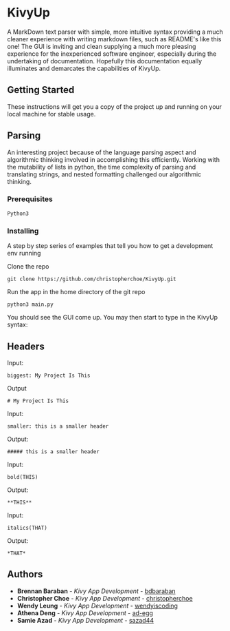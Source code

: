 # KivyUp

A MarkDown text parser with simple, more intuitive syntax providing a much cleaner experience with writing markdown files, such as README's like this one! The GUI is inviting and clean supplying a much more pleasing experience for the inexperienced software engineer, especially during the undertaking of documentation. Hopefully this documentation equally illuminates and demarcates the capabilities of KivyUp.

## Getting Started

These instructions will get you a copy of the project up and running on your local machine for stable usage.

## Parsing

An interesting project because of the language parsing aspect and algorithmic thinking involved in accomplishing this efficiently. Working with the mutability of lists in python, the time complexity of parsing and translating strings, and nested formatting challenged our algorithmic thinking.

### Prerequisites

```
Python3
```

### Installing

A step by step series of examples that tell you how to get a development env running

Clone the repo

```
git clone https://github.com/christopherchoe/KivyUp.git
```

Run the app in the home directory of the git repo

```
python3 main.py
```

You should see the GUI come up. You may then start to type in the KivyUp syntax:

## Headers
Input:
```
biggest: My Project Is This
```
Output
```
# My Project Is This
```

Input:
```
smaller: this is a smaller header
```
Output:
```
##### this is a smaller header
```

Input:
```
bold(THIS)
```
Output:
```
**THIS**
```

Input:
```
italics(THAT)
```
Output:
```
*THAT*
```


## Authors

* **Brennan Baraban** - *Kivy App Development* - [bdbaraban](https://github.com/bdbaraban)
* **Christopher Choe** - *Kivy App Development* - [christopherchoe](https://github.com/christopherchoe)
* **Wendy Leung** - *Kivy App Development* - [wendyiscoding](https://github.com/wendyiscoding)
* **Athena Deng** - *Kivy App Development* - [ad-egg](https://github.com/ad-egg)
* **Samie Azad** - *Kivy App Development* - [sazad44](https://github.com/sazad44)
